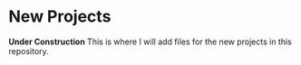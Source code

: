 # New Projects
**Under Construction**
This is where I will add files for the new projects in this repository.
